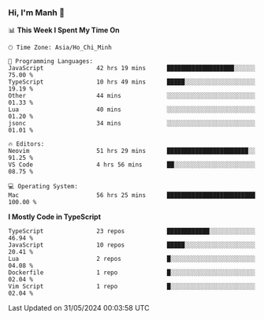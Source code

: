 ### Hi, I'm Manh 👋

<!--START_SECTION:waka-->
📊 **This Week I Spent My Time On** 

```text
🕑︎ Time Zone: Asia/Ho_Chi_Minh

💬 Programming Languages: 
JavaScript               42 hrs 19 mins      ███████████████████░░░░░░   75.00 % 
TypeScript               10 hrs 49 mins      █████░░░░░░░░░░░░░░░░░░░░   19.19 % 
Other                    44 mins             ░░░░░░░░░░░░░░░░░░░░░░░░░   01.33 % 
Lua                      40 mins             ░░░░░░░░░░░░░░░░░░░░░░░░░   01.20 % 
jsonc                    34 mins             ░░░░░░░░░░░░░░░░░░░░░░░░░   01.01 % 

🔥 Editors: 
Neovim                   51 hrs 29 mins      ███████████████████████░░   91.25 % 
VS Code                  4 hrs 56 mins       ██░░░░░░░░░░░░░░░░░░░░░░░   08.75 % 

💻 Operating System: 
Mac                      56 hrs 25 mins      █████████████████████████   100.00 % 
```

**I Mostly Code in TypeScript** 

```text
TypeScript               23 repos            ████████████░░░░░░░░░░░░░   46.94 % 
JavaScript               10 repos            █████░░░░░░░░░░░░░░░░░░░░   20.41 % 
Lua                      2 repos             █░░░░░░░░░░░░░░░░░░░░░░░░   04.08 % 
Dockerfile               1 repo              █░░░░░░░░░░░░░░░░░░░░░░░░   02.04 % 
Vim Script               1 repo              █░░░░░░░░░░░░░░░░░░░░░░░░   02.04 % 
```




 Last Updated on 31/05/2024 00:03:58 UTC
<!--END_SECTION:waka-->
